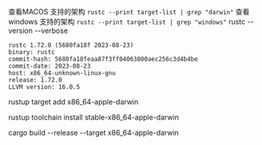查看MACOS 支持的架构  ` rustc --print target-list | grep "darwin" `
查看 windows 支持的架构  `rustc --print target-list | grep "windows"`
rustc --version --verbose
```
rustc 1.72.0 (5680fa18f 2023-08-23)
binary: rustc
commit-hash: 5680fa18feaa87f3ff04063800aec256c3d4b4be
commit-date: 2023-08-23
host: x86_64-unknown-linux-gnu
release: 1.72.0
LLVM version: 16.0.5
```

rustup target add x86_64-apple-darwin

rustup toolchain install stable-x86_64-apple-darwin

cargo build --release --target x86_64-apple-darwin